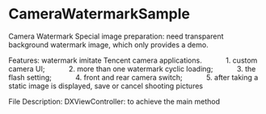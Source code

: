 CameraWatermarkSample
=====================

Camera Watermark
Special image preparation: need transparent background watermark image, which only provides a demo.

Features: watermark imitate Tencent camera applications.
           1. custom camera UI;
           2. more than one watermark cyclic loading;
           3. the flash setting;
           4. front and rear camera switch;
           5. after taking a static image is displayed, save or cancel shooting pictures


File Description:
DXViewController: to achieve the main method